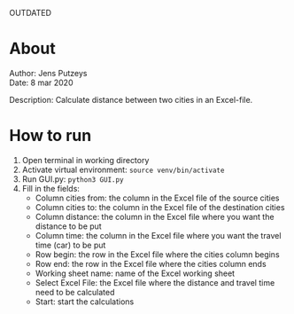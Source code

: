 OUTDATED
# About
Author: Jens Putzeys  
Date: 8 mar 2020  

Description: Calculate distance between two cities in an Excel-file.

# How to run
1. Open terminal in working directory
2. Activate virtual environment: `source venv/bin/activate`
3. Run GUI.py: `python3 GUI.py`
4. Fill in the fields:
    - Column cities from: the column in the Excel file of the source cities
    - Column cities to: the column in the Excel file of the destination cities
    - Column distance: the column in the Excel file where you want the distance to be put
    - Column time: the column in the Excel file where you want the travel time (car) to be put
    - Row begin: the row in the Excel file where the cities column begins
    - Row end: the row in the Excel file where the cities column ends
    - Working sheet name: name of the Excel working sheet
    - Select Excel File: the Excel file where the distance and travel time need to be calculated
    - Start: start the calculations